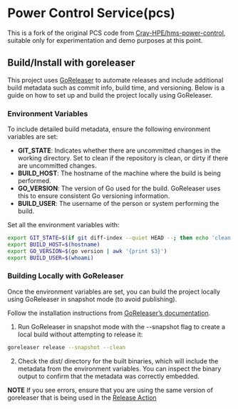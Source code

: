 # Power Control Service(pcs)

This is a fork of the original PCS code from [Cray-HPE/hms-power-control](https://github.com/Cray-HPE/hms-power-control), suitable only for experimentation and demo purposes at this point.

## Build/Install with goreleaser

This project uses [GoReleaser](https://goreleaser.com/) to automate releases and include additional build metadata such as commit info, build time, and versioning. Below is a guide on how to set up and build the project locally using GoReleaser.

### Environment Variables

To include detailed build metadata, ensure the following environment variables are set:

* __GIT_STATE__: Indicates whether there are uncommitted changes in the working directory. Set to clean if the repository is clean, or dirty if there are uncommitted changes.
* __BUILD_HOST__: The hostname of the machine where the build is being performed.
* __GO_VERSION__: The version of Go used for the build. GoReleaser uses this to ensure consistent Go versioning information.
* __BUILD_USER__: The username of the person or system performing the build.

Set all the environment variables with:
```bash
export GIT_STATE=$(if git diff-index --quiet HEAD --; then echo 'clean'; else echo 'dirty'; fi)
export BUILD_HOST=$(hostname)
export GO_VERSION=$(go version | awk '{print $3}')
export BUILD_USER=$(whoami)
```

### Building Locally with GoReleaser

Once the environment variables are set, you can build the project locally using GoReleaser in snapshot mode (to avoid publishing).


Follow the installation instructions from [GoReleaser’s documentation](https://goreleaser.com/install/).

1. Run GoReleaser in snapshot mode with the --snapshot flag to create a local build without attempting to release it:
  ```bash
  goreleaser release --snapshot --clean
  ```
2.	Check the dist/ directory for the built binaries, which will include the metadata from the environment variables. You can inspect the binary output to confirm that the metadata was correctly embedded.

__NOTE__ If you see errors, ensure that you are using the same version of goreleaser that is being used in the [Release Action](.github/workflows/Release.yml)